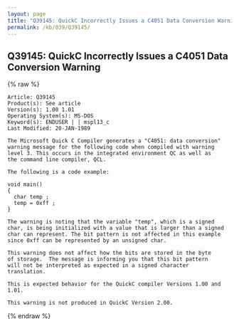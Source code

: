 ```yaml
---
layout: page
title: "Q39145: QuickC Incorrectly Issues a C4051 Data Conversion Warning"
permalink: /kb/039/Q39145/
---
```


## Q39145: QuickC Incorrectly Issues a C4051 Data Conversion Warning

{% raw %}

	Article: Q39145
	Product(s): See article
	Version(s): 1.00 1.01
	Operating System(s): MS-DOS
	Keyword(s): ENDUSER | | mspl13_c
	Last Modified: 20-JAN-1989
	
	The Microsoft Quick C Compiler generates a "C4051: data conversion"
	warning message for the following code when compiled with warning
	level 3. This occurs in the integrated environment QC as well as
	the command line compiler, QCL.
	
	The following is a code example:
	
	void main()
	{
	  char temp ;
	  temp = 0xff ;
	}
	
	The warning is noting that the variable "temp", which is a signed
	char, is being initialized with a value that is larger than a signed
	char can represent. The bit pattern is not affected in this example
	since 0xff can be represented by an unsigned char.
	
	This warning does not affect how the bits are stored in the byte
	of storage.  The message is informing you that this bit pattern
	will not be interpreted as expected in a signed character
	translation.
	
	This is expected behavior for the QuickC compiler Versions 1.00 and
	1.01.
	
	This warning is not produced in QuickC Version 2.00.

{% endraw %}
